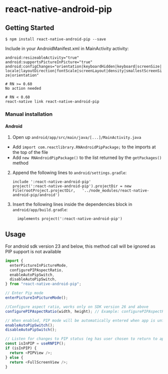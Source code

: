 # react-native-android-pip

## Getting Started

`$ npm install react-native-android-pip --save`

Include in your AndroidManifest.xml in MainActivity activity:

`android:resizeableActivity="true"
android:supportsPictureInPicture="true"
android:configChanges="orientation|keyboardHidden|keyboard|screenSize|locale|layoutDirection|fontScale|screenLayout|density|smallestScreenSize|orientation"`

```
# RN >= 0.60
No action needed

# RN < 0.60
react-native link react-native-android-pip
```

### Manual installation

#### Android

1. Open up `android/app/src/main/java/[...]/MainActivity.java`

- Add `import com.reactlibrary.RNAndroidPipPackage;` to the imports at the top of the file
- Add `new RNAndroidPipPackage()` to the list returned by the `getPackages()` method

2. Append the following lines to `android/settings.gradle`:
   ```
   include ':react-native-android-pip'
   project(':react-native-android-pip').projectDir = new File(rootProject.projectDir, 	'../node_modules/react-native-android-pip/android')
   ```
3. Insert the following lines inside the dependencies block in `android/app/build.gradle`:
   ```
     implements project(':react-native-android-pip')
   ```

## Usage

For android sdk version 23 and below, this method call will be ignored as PIP support is not available

```javascript
import {
  enterPictureInPictureMode,
  configurePIPAspectRatio,
  enableAutoPipSwitch,
  disableAutoPipSwitch,
} from "react-native-android-pip";

// Enter Pip mode
enterPictureInPictureMode();

//Configure aspect ratio, works only on SDK version 26 and above
configurePIPAspectRatio(width, height); // Example: configurePIPAspectRatio(2, 4)

// When enabled, PIP mode will be automatically entered when app is unfocused( User presses home, menu button etc)
enableAutoPipSwitch();
disableAutoPipSwitch();

// Listen for changes to PIP status (eg has user chosen to return to app)
const isInPIP = useRNPIP();
if (isInPIP) {
  return <PIPView />;
} else {
  return <FullScreenView />;
}
```

